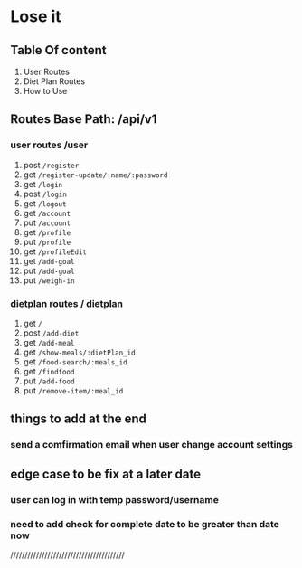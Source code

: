 # Lose it 

## Table Of content
1. User Routes
2. Diet Plan Routes
3. How to Use



## Routes Base Path: /api/v1

### user routes /user
1. post `/register`
2. get `/register-update/:name/:password`
3. get `/login`
4. post `/login`
5. get `/logout`
6. get `/account`
7. put `/account`
8. get `/profile`
9. put `/profile`
10. get `/profileEdit`
11. get `/add-goal`
12. put `/add-goal`
13. put `/weigh-in`

### dietplan routes / dietplan

1. get `/`
2. post `/add-diet`
3. get `/add-meal`
4. get `/show-meals/:dietPlan_id`
5. get `/food-search/:meals_id`
6. get `/findfood`
7. put `/add-food`
8. put `/remove-item/:meal_id`




## things to add at the end
### send a comfirmation email when user change account settings

## edge case to be fix at a later date
### user can log in with temp password/username
### need to add check for complete date to be greater than date now
////////////////////////////////////////